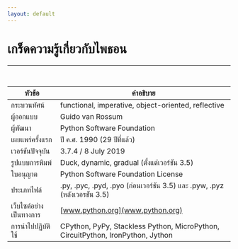 ```yaml
---
layout: default
---
```


# เกร็ดความรู้เกี่ยวกับไพธอน

---

<br>

 หัวข้อ   | คำอธิบาย 
--------|---------
 กระบวนทัศน์ | functional, imperative, object-oriented, reflective
 ผู้ออกแบบ | Guido van Rossum
 ผู้พัฒนา | Python Software Foundation
 เผยแพร่ครั้งแรก | ปี ค.ศ. 1990 (29 ปีที่แล้ว)
 เวอร์ชันปัจจุบัน | 3.7.4 / 8 July 2019
 รูปแบบการพิมพ์ | Duck, dynamic, gradual (ตั้งแต่เวอร์ชัน 3.5)
 ใบอนุญาต | Python Software Foundation License
 ประเภทไฟล์ | .py, .pyc, .pyd, .pyo (ก่อนเวอร์ชัน 3.5) และ .pyw, .pyz (หลังเวอรช์ัน 3.5)
 เว็บไซต์อย่างเป็นทางการ | [www.python.org](www.python.org)
 การนำไปปฏิบัติใช้ | CPython, PyPy, Stackless Python, MicroPython, CircuitPython, IronPython, Jython
